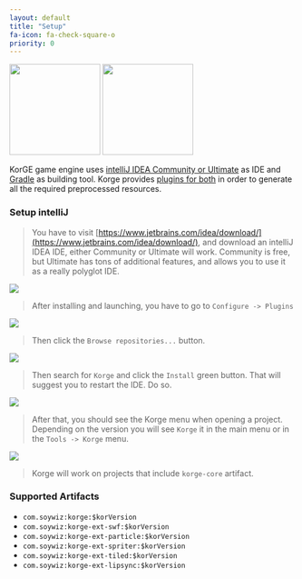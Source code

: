 ```yaml
---
layout: default
title: "Setup"
fa-icon: fa-check-square-o
priority: 0
---
```


<img src="/i/logos/intellij.svg" width="160" height="160" />
<img src="/i/logos/gradle.svg" width="160" height="160" />

KorGE game engine uses [intelliJ IDEA Community or Ultimate](https://www.jetbrains.com/idea/download/) as IDE and [Gradle](https://gradle.org/) as building tool. Korge provides [plugins for both](/plugin) in order to generate all the required preprocessed resources.

### Setup intelliJ

> You have to visit [https://www.jetbrains.com/idea/download/](https://www.jetbrains.com/idea/download/), and download an intelliJ IDEA IDE, either Community or Ultimate will work. Community is free, but Ultimate has tons of additional features, and allows you to use it as a really polyglot IDE.

![](/korge/setup/download.png)

> After installing and launching, you have to go to `Configure -> Plugins`

![](/korge/setup/plugins.png)

> Then click the `Browse repositories...` button.

![](/korge/setup/browse_repositories.png)

> Then search for `Korge` and click the `Install` green button. That will suggest you to restart the IDE. Do so.

![](/korge/setup/korge_plugin.png)

> After that, you should see the Korge menu when opening a project.
> Depending on the version you will see `Korge` it in the main menu or in the `Tools -> Korge` menu.

![](/korge/setup/korge_plugin_menu.png)

> Korge will work on projects that include `korge-core` artifact.

### Supported Artifacts

* `com.soywiz:korge:$korVersion`
* `com.soywiz:korge-ext-swf:$korVersion`
* `com.soywiz:korge-ext-particle:$korVersion`
* `com.soywiz:korge-ext-spriter:$korVersion`
* `com.soywiz:korge-ext-tiled:$korVersion`
* `com.soywiz:korge-ext-lipsync:$korVersion`
